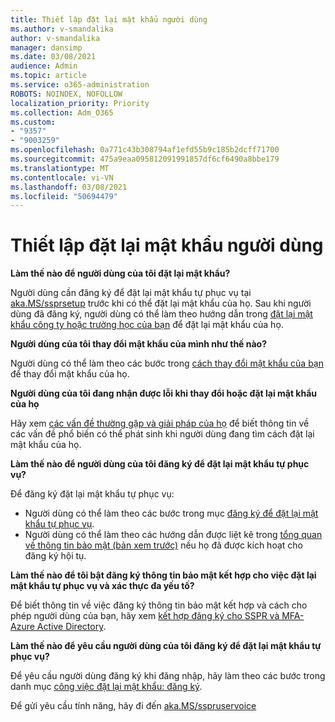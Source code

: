 ```yaml
---
title: Thiết lập đặt lại mật khẩu người dùng
ms.author: v-smandalika
author: v-smandalika
manager: dansimp
ms.date: 03/08/2021
audience: Admin
ms.topic: article
ms.service: o365-administration
ROBOTS: NOINDEX, NOFOLLOW
localization_priority: Priority
ms.collection: Adm_O365
ms.custom:
- "9357"
- "9003259"
ms.openlocfilehash: 0a771c43b308794af1efd55b9c185b2dcff71700
ms.sourcegitcommit: 475a9eaa095812091991857df6cf6490a8bbe179
ms.translationtype: MT
ms.contentlocale: vi-VN
ms.lasthandoff: 03/08/2021
ms.locfileid: "50694479"
---
```

# <a name="user-reset-password-setup"></a>Thiết lập đặt lại mật khẩu người dùng

**Làm thế nào để người dùng của tôi đặt lại mật khẩu?**

Người dùng cần đăng ký để đặt lại mật khẩu tự phục vụ tại [aka.MS/ssprsetup](https://mysignins.microsoft.com/security-info) trước khi có thể đặt lại mật khẩu của họ. Sau khi người dùng đã đăng ký, người dùng có thể làm theo hướng dẫn trong [đặt lại mật khẩu công ty hoặc trường học của bạn](https://docs.microsoft.com/azure/active-directory/user-help/active-directory-passwords-update-your-own-password) để đặt lại mật khẩu của họ.

**Người dùng của tôi thay đổi mật khẩu của mình như thế nào?**

Người dùng có thể làm theo các bước trong [cách thay đổi mật khẩu của bạn](https://docs.microsoft.com/azure/active-directory/user-help/active-directory-passwords-update-your-own-password) để thay đổi mật khẩu của họ.

**Người dùng của tôi đang nhận được lỗi khi thay đổi hoặc đặt lại mật khẩu của họ**

Hãy xem [các vấn đề thường gặp và giải pháp của họ](https://docs.microsoft.com/azure/active-directory/user-help/active-directory-passwords-update-your-own-password) để biết thông tin về các vấn đề phổ biến có thể phát sinh khi người dùng đang tìm cách đặt lại mật khẩu của họ.

**Làm thế nào để người dùng của tôi đăng ký để đặt lại mật khẩu tự phục vụ?**

Để đăng ký đặt lại mật khẩu tự phục vụ:

- Người dùng có thể làm theo các bước trong mục [đăng ký để đặt lại mật khẩu tự phục vụ](https://docs.microsoft.com/azure/active-directory/user-help/active-directory-passwords-reset-register).
- Người dùng có thể làm theo các hướng dẫn được liệt kê trong [tổng quan về thông tin bảo mật (bản xem trước)](https://docs.microsoft.com/azure/active-directory/user-help/security-info-setup-signin) nếu họ đã được kích hoạt cho đăng ký hội tụ.

**Làm thế nào để tôi bật đăng ký thông tin bảo mật kết hợp cho việc đặt lại mật khẩu tự phục vụ và xác thực đa yếu tố?**

Để biết thông tin về việc đăng ký thông tin bảo mật kết hợp và cách cho phép người dùng của bạn, hãy xem [kết hợp đăng ký cho SSPR và MFA-Azure Active Directory](https://docs.microsoft.com/azure/active-directory/authentication/concept-registration-mfa-sspr-combined).

**Làm thế nào để yêu cầu người dùng của tôi đăng ký để đặt lại mật khẩu tự phục vụ?**

Để yêu cầu người dùng đăng ký khi đăng nhập, hãy làm theo các bước trong danh mục [công việc đặt lại mật khẩu: đăng ký](https://docs.microsoft.com/azure/active-directory/authentication/concept-sspr-howitworks).

Để gửi yêu cầu tính năng, hãy đi đến [aka.MS/sspruservoice](https://feedback.azure.com/forums/169401-azure-active-directory/category/166251-self-service-password-reset)



 












